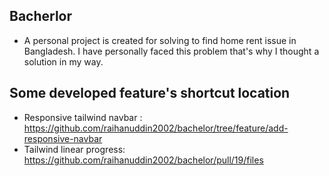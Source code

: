 ## Bacherlor
  - A personal project is created for solving to find home rent issue in Bangladesh. I have personally faced this problem that's why I thought a solution in my way.


## Some developed feature's shortcut location
- Responsive tailwind navbar : https://github.com/raihanuddin2002/bachelor/tree/feature/add-responsive-navbar
- Tailwind linear progress: https://github.com/raihanuddin2002/bachelor/pull/19/files